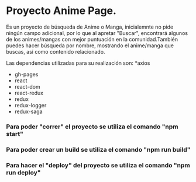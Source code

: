# Proyecto Anime Page. #

Es un proyecto de búsqueda de Anime o Manga, inicialemnte no pide ningún campo adicional, por lo que al apretar "Buscar",
encontrará algunos de los animes/mangas con mejor puntuación en la comunidad.También puedes hacer búsqueda por nombre,
mostrando el anime/manga que buscas, así como contenido relacionado.

Las dependencias utilizadas para su realización son:
*axios
* gh-pages
* react
* react-dom
* react-redux
* redux
* redux-logger
* redux-saga

### Para poder "correr" el proyecto se utiliza el comando "npm start" ###

### Para poder crear un build se utiliza el comando "npm run build" ###

### Para hacer el "deploy" del proyecto se utiliza el comando "npm run deploy" ###
